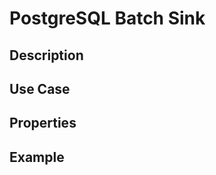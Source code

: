 # PostgreSQL Batch Sink


Description
-----------


Use Case
--------



Properties
----------

Example
-------
